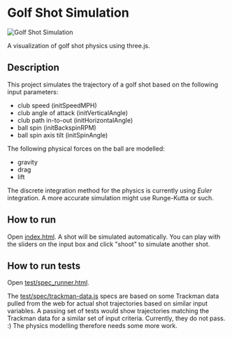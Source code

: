 # Golf Shot Simulation

![Golf Shot Simulation](https://drive.google.com/open?id=1M7qFPVbVEZx7B1f6o10POam0sVUyoZx2)

A visualization of golf shot physics using three.js.

## Description

This project simulates the trajectory of a golf shot based on the following input parameters:

* club speed (initSpeedMPH)
* club angle of attack (initVerticalAngle)
* club path in-to-out (initHorizontalAngle)
* ball spin (initBackspinRPM)
* ball spin axis tilt (initSpinAngle)

The following physical forces on the ball are modelled:

* gravity
* drag
* lift

The discrete integration method for the physics is currently using *Euler* integration.  A more accurate simulation might use Runge-Kutta or such.

## How to run

Open [index.html](index.html).   A shot will be simulated automatically.  You can play with the sliders on the input box and click "shoot" to simulate another shot.

## How to run tests

Open [test/spec_runner.html](test/spec_runner.html).

The [test/spec/trackman-data.js](test/spec/trackman-data.js) specs are based on some Trackman data pulled from the web for actual shot trajectories based on similar input variables.  A passing set of tests would show trajectories matching the Trackman data for a similar set of input criteria.  Currently, they do not pass.  :)  The physics modelling therefore needs some more work.
